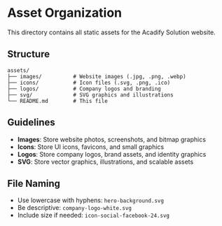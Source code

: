 # Asset Organization

This directory contains all static assets for the Acadify Solution website.

## Structure

```
assets/
├── images/          # Website images (.jpg, .png, .webp)
├── icons/           # Icon files (.svg, .png, .ico)
├── logos/           # Company logos and branding
├── svg/             # SVG graphics and illustrations
└── README.md        # This file
```

## Guidelines

- **Images**: Store website photos, screenshots, and bitmap graphics
- **Icons**: Store UI icons, favicons, and small graphics
- **Logos**: Store company logos, brand assets, and identity graphics
- **SVG**: Store vector graphics, illustrations, and scalable assets

## File Naming

- Use lowercase with hyphens: `hero-background.svg`
- Be descriptive: `company-logo-white.svg`
- Include size if needed: `icon-social-facebook-24.svg`